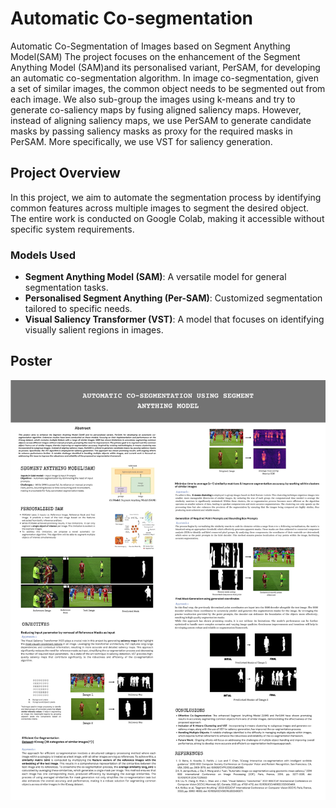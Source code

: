 # Automatic Co-segmentation

Automatic Co-Segmentation of Images based on Segment Anything Model(SAM) The project focuses on the enhancement of the Segment Anything Model (SAM)and its personalised variant, PerSAM, for developing an automatic co-segmentation algorithm. In image co-segmentation, given a set of similar images, the common object needs to be segmented out from each image. We also sub-group the images using k-means and try to generate co-saliency maps by fusing aligned saliency maps. However, instead of aligning saliency maps, we use PerSAM to generate candidate masks by passing saliency masks as proxy for the required masks in PerSAM. More specifically, we use VST for saliency generation.

## Project Overview

In this project, we aim to automate the segmentation process by identifying common features across multiple images to segment the desired object. The entire work is conducted on Google Colab, making it accessible without specific system requirements.

### Models Used
- **Segment Anything Model (SAM)**: A versatile model for general segmentation tasks.
- **Personalised Segment Anything (Per-SAM)**: Customized segmentation tailored to specific needs.
- **Visual Saliency Transformer (VST)**: A model that focuses on identifying visually salient regions in images.

## Poster
![Project Poster](SURGE_Poster_image.jpg)


